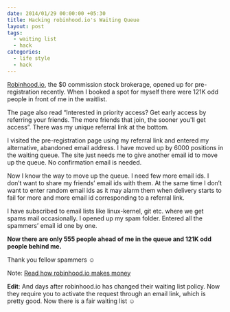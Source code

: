 ```yaml
---
date: 2014/01/29 00:00:00 +05:30
title: Hacking robinhood.io's Waiting Queue
layout: post
tags:
  - waiting list
  - hack
categories:
  - life style
  - hack
---
```



[Robinhood.io](robinhood.io), the $0 commission stock brokerage, opened up for pre-registration recently. When I booked a spot for myself there were 121K odd people in front of me in the waitlist.

The page also read  “Interested in priority access? Get early access by referring your friends. The more friends that join, the sooner you'll get access”. There was my unique referral link at the bottom.

I visited the pre-registration page using my referral link and entered my alternative, abandoned email address. I have moved up by 6000 positions in the waiting queue. The site just needs me to give another email id to move up the queue. No confirmation email is needed.

Now I know the way to move up the queue. I need few more email ids. I don’t want to share my friends’ email ids with them. At the same time I don’t want to enter random email ids as it  may alarm them when delivery starts to fail for more and more email id corresponding to a referral link.

I have subscribed to email lists like linux-kernel, git etc. where we get spams mail occasionally. I opened up my spam folder. Entered all the spammers’ email id one by one.

**Now there are only 555 people ahead of me in the queue and 121K odd people behind me.**

Thank you fellow spammers ☺

Note: [Read how robinhood.io makes money](https://www.robinhood.io/faq/?q=how_we_make_money)

**Edit**: And days after robinhood.io has changed their waiting list policy. Now they require you to activate the request through an email link, which is pretty good. Now there is a fair waiting list ☺
